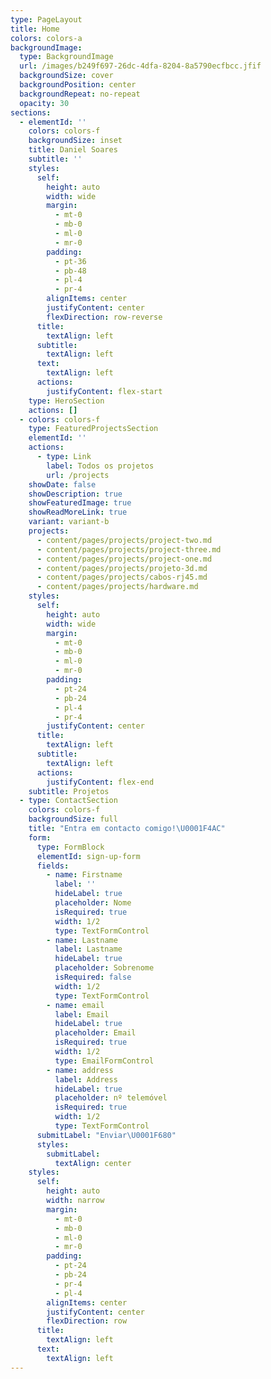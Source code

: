 ```yaml
---
type: PageLayout
title: Home
colors: colors-a
backgroundImage:
  type: BackgroundImage
  url: /images/b249f697-26dc-4dfa-8204-8a5790ecfbcc.jfif
  backgroundSize: cover
  backgroundPosition: center
  backgroundRepeat: no-repeat
  opacity: 30
sections:
  - elementId: ''
    colors: colors-f
    backgroundSize: inset
    title: Daniel Soares
    subtitle: ''
    styles:
      self:
        height: auto
        width: wide
        margin:
          - mt-0
          - mb-0
          - ml-0
          - mr-0
        padding:
          - pt-36
          - pb-48
          - pl-4
          - pr-4
        alignItems: center
        justifyContent: center
        flexDirection: row-reverse
      title:
        textAlign: left
      subtitle:
        textAlign: left
      text:
        textAlign: left
      actions:
        justifyContent: flex-start
    type: HeroSection
    actions: []
  - colors: colors-f
    type: FeaturedProjectsSection
    elementId: ''
    actions:
      - type: Link
        label: Todos os projetos
        url: /projects
    showDate: false
    showDescription: true
    showFeaturedImage: true
    showReadMoreLink: true
    variant: variant-b
    projects:
      - content/pages/projects/project-two.md
      - content/pages/projects/project-three.md
      - content/pages/projects/project-one.md
      - content/pages/projects/projeto-3d.md
      - content/pages/projects/cabos-rj45.md
      - content/pages/projects/hardware.md
    styles:
      self:
        height: auto
        width: wide
        margin:
          - mt-0
          - mb-0
          - ml-0
          - mr-0
        padding:
          - pt-24
          - pb-24
          - pl-4
          - pr-4
        justifyContent: center
      title:
        textAlign: left
      subtitle:
        textAlign: left
      actions:
        justifyContent: flex-end
    subtitle: Projetos
  - type: ContactSection
    colors: colors-f
    backgroundSize: full
    title: "Entra em contacto comigo!\U0001F4AC"
    form:
      type: FormBlock
      elementId: sign-up-form
      fields:
        - name: Firstname
          label: ''
          hideLabel: true
          placeholder: Nome
          isRequired: true
          width: 1/2
          type: TextFormControl
        - name: Lastname
          label: Lastname
          hideLabel: true
          placeholder: Sobrenome
          isRequired: false
          width: 1/2
          type: TextFormControl
        - name: email
          label: Email
          hideLabel: true
          placeholder: Email
          isRequired: true
          width: 1/2
          type: EmailFormControl
        - name: address
          label: Address
          hideLabel: true
          placeholder: nº telemóvel
          isRequired: true
          width: 1/2
          type: TextFormControl
      submitLabel: "Enviar\U0001F680"
      styles:
        submitLabel:
          textAlign: center
    styles:
      self:
        height: auto
        width: narrow
        margin:
          - mt-0
          - mb-0
          - ml-0
          - mr-0
        padding:
          - pt-24
          - pb-24
          - pr-4
          - pl-4
        alignItems: center
        justifyContent: center
        flexDirection: row
      title:
        textAlign: left
      text:
        textAlign: left
---
```

